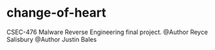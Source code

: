 # change-of-heart
CSEC-476 Malware Reverse Engineering final project.
@Author Reyce Salisbury
@Author Justin Bales
